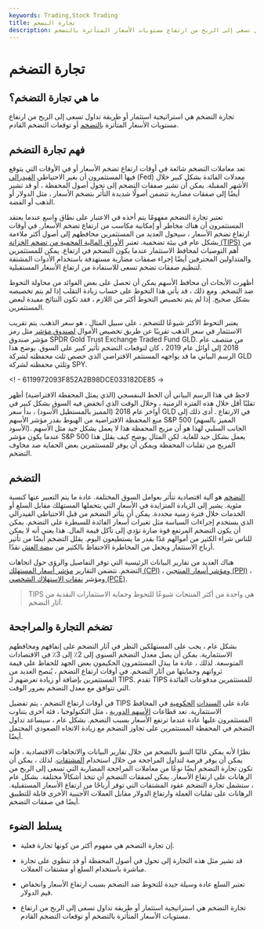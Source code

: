 ```yaml
---
keywords: Trading,Stock Trading
title: تجارة التضخم
description: تجارة التضخم هي مخطط استثمار أو طريقة تداول تسعى إلى الربح من ارتفاع مستويات الأسعار المتأثرة بالتضخم.
---
```


# تجارة التضخم
## ما هي تجارة التضخم؟

تجارة التضخم هي استراتيجية استثمار أو طريقة تداول تسعى إلى الربح من ارتفاع مستويات الأسعار المتأثرة [بالتضخم](/inflation) أو توقعات التضخم القادم.

## فهم تجارة التضخم

تعد معاملات التضخم شائعة في أوقات ارتفاع تضخم الأسعار أو في الأوقات التي يتوقع فيها المستثمرون أن يغير الاحتياطي [الفيدرالي](/federalreservebank) (Fed) معدلات الفائدة بشكل كبير خلال الأشهر المقبلة. يمكن أن تشير صفقات التضخم إلى تحول أصول المحفظة ، أو قد تشير أيضًا إلى صفقات مضاربة تتضمن أصولًا شديدة التأثر بتضخم الأسعار ، مثل الدولار أو الذهب أو الفضة.

تعتبر تجارة التضخم مفهومًا يتم أخذه في الاعتبار على نطاق واسع عندما يعتقد المستثمرون أن هناك مخاطر أو إمكانية مكاسب من ارتفاع تضخم الأسعار. في أوقات ارتفاع تضخم الأسعار ، سيحول العديد من المستثمرين محافظهم إلى أصول أكثر ملاءمة بشكل عام في بيئة تضخمية. تعتبر [الأوراق المالية المحمية من تضخم الخزانة (TIPS)](/tips) من أهم التوصيات لمحافظ الاستثمار عندما يكون التضخم في ارتفاع. يمكن للمستثمرين والمتداولين المحترفين أيضًا إجراء صفقات مضاربة مستهدفة باستخدام الأدوات المشتقة لتنظيم صفقات تضخم تسعى للاستفادة من ارتفاع الأسعار المستقبلية.

أظهرت الأبحاث أن محافظ الأسهم يمكن أن تحصل على بعض الفوائد من محاولة التحوط ضد التضخم. ومع ذلك ، قد يأتي هذا التحوط على حساب زيادة التقلب إذا لم يتم تخصيصه بشكل صحيح. إذا لم يتم تخصيص التحوط أكثر من اللازم ، فقد تكون النتائج مفيدة لبعض المستثمرين.

يعتبر التحوط الأكثر شيوعًا للتضخم ، على سبيل المثال ، هو سعر الذهب. يتم تقريب الاستثمار في سعر الذهب تقريبًا عن طريق تخصيص الأموال [لصندوق مؤشر](/indexfund) مثل رمز مؤشر صندوق SPDR Gold Trust Exchange Traded Fund GLD. من منتصف عام 2018 إلى أوائل عام 2019 ، كان لتوقعات التضخم تأثير كبير على السوق. يوضح هذا الرسم البياني ما قد يواجهه المستثمر الافتراضي الذي خصص ثلث محفظته لشركة GLD وثلثي محفظته لشركة SPY.

<! - 6119972093F852A2B98DCE033182DE85 ->

لاحظ في هذا الرسم البياني أن الخط البنفسجي (الذي يمثل المحفظة الافتراضية) أظهر تقلبًا أقل خلال هذه الفترة الزمنية ، وخلال الوقت الذي انخفض فيه السوق بشكل كبير في أواخر عام 2018 (المميز بالمستطيل الأسود) ، بدأ سعر GLD في الارتفاع . أدى ذلك إلى منع المحفظة الافتراضية من الهبوط بقدر مؤشر الأسهم S&P 500 (المميز بالسهم الأسود). الجانب السلبي لهذا هو أن مزيج المحفظة هذا لا يعمل بشكل جيد مثل الأسهم عندما يكون مؤشر S&P 500 يعمل بشكل جيد للغاية. لكن المثال يوضح كيف يقلل هذا المزيج من تقلبات المحفظة ويمكن أن يوفر للمستثمرين بعض الحماية ضد مخاوف التضخم.

## التضخم

[التضخم](/inflation) هو آلية اقتصادية تتأثر بعوامل السوق المختلفة. عادة ما يتم التعبير عنها كنسبة مئوية. يشير إلى الزيادة المتزايدة في الأسعار التي يتحملها المستهلك مقابل السلع أو الخدمات خلال فترة زمنية محددة. يمكن أن يتأثر التضخم من قبل الاحتياطي الفيدرالي الذي يستخدم إجراءات السياسة مثل تغيرات أسعار الفائدة للسيطرة على التضخم. يمكن أن يكون التضخم المرتفع قوة ضارة تؤدي إلى تآكل قيمة المال. هذا يعني أنه لا يمكن للناس شراء الكثير من أموالهم غدًا بقدر ما يستطيعون اليوم. يقلل التضخم أيضًا من تأثير أرباح الاستثمار ويجعل من المخاطرة الاحتفاظ بالكثير من [بيضة العش](/nestegg) نقدًا.

هناك العديد من تقارير البيانات الرئيسية التي توفر التفاصيل والرؤى حول اتجاهات التضخم. تتضمن التقارير [مؤشر أسعار المستهلك (CPI)](/consumerpriceindex) ، [ومؤشر أسعار المنتجين (PPI)](/ppi) ، ومؤشر [نفقات الاستهلاك الشخصي (PCE)](/pce).

> TIPS هي واحدة من أكثر المنتجات شيوعًا للتحوط وحماية الاستثمارات النقدية من آثار التضخم.

>

## تضخم التجارة والمراجحة

بشكل عام ، يجب على المستهلكين النظر في آثار التضخم على إنفاقهم ومحافظهم الاستثمارية. يمكن أن يصل معدل التضخم السنوي إلى 2٪ إلى 3٪ في الاقتصادات المتوسعة. لذلك ، عادة ما يبذل المستثمرون الحكيمون بعض الجهد للحفاظ على قيمة ثرواتهم وحمايتها من آثار التضخم. في أوقات ارتفاع التضخم ، يُنصح العديد من المستثمرين بإضافة أو زيادة تعرضهم لـ TIPS. تقدم TIPS للمستثمرين مدفوعات الفائدة التي تتوافق مع معدل التضخم بمرور الوقت.

في أوقات ارتفاع التضخم ، يتم تفضيل TIPS عادة على [السندات](/government-bond) [الحكومية](/government-bond) في المحافظ الاستثمارية. تعد قطاعات [الأسهم الدورية](/cyclicalstock) ، مثل التكنولوجيا ، فئة أخرى يتناوب المستثمرون عليها عادة عندما ترتفع الأسعار بسبب التضخم. بشكل عام ، سيساعد تداول التضخم في المحفظة المستثمرين على تجاوز التضخم مع زيادة الاتجاه الصعودي المحتمل أيضًا.

نظرًا لأنه يمكن غالبًا التنبؤ بالتضخم من خلال تقارير البيانات والاتجاهات الاقتصادية ، فإنه يمكن أن يوفر فرصة لتداول المراجحة من خلال استخدام [المشتقات](/derivative). لذلك ، يمكن أن تكون تجارة التضخم أيضًا نوعًا من معاملات المراجحة المضاربة التي تسعى إلى الربح من الرهانات على ارتفاع الأسعار. يمكن لصفقات التضخم أن تتخذ أشكالاً مختلفة. بشكل عام ، ستشمل تجارة التضخم عقود المشتقات التي توفر أرباحًا من ارتفاع الأسعار المستقبلية. الرهانات على تقلبات العملة وارتفاع الدولار مقابل العملات الأجنبية الأخرى قابلة للتطبيق أيضًا في صفقات التضخم.

## يسلط الضوء

- إن تجارة التضخم هي مفهوم أكثر من كونها تجارة فعلية.

- قد تشير مثل هذه التجارة إلى تحول في أصول المحفظة أو قد تنطوي على تجارة مباشرة باستخدام السلع أو مشتقات العملات.

- تعتبر السلع عادة وسيلة جيدة للتحوط ضد التضخم بسبب ارتفاع الأسعار وانخفاض قيم الدولار.

- تجارة التضخم هي استراتيجية استثمار أو طريقة تداول تسعى إلى الربح من ارتفاع مستويات الأسعار المتأثرة بالتضخم أو توقعات التضخم القادم.


